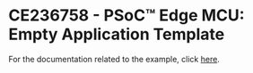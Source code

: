 # CE236758 - PSoC&trade; Edge MCU: Empty Application Template

For the documentation related to the example, click  [here](../README.md).
